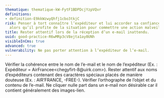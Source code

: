 ```yaml
---
thematique: thematique-kW-FytF1BDPDcjYzpVQvr
definitions:
- definition-E9kkWzwyQhfj1cbo3tkjC
risk: Penser à tort connaître l’expéditeur et lui accorder sa confiance en toute sérénité
  alors qu’il profite de la situation pour commettre une action malveillante.
title: Rester attentif lors de la réception d’un e-mail inattendu.
uuid: good-practice-R6wMRp3cV8ejta1ay0UNh
visibleInCms: true
advanced: true
vulnerability: Ne pas porter attention à l’expéditeur de l’e-mail.
---
```


Vérifier la cohérence entre le nom de l’e-mail et le nom de l’expéditeur (Ex. : Expéditeur = AirFrancee<chegyfirt-8@uirk\.com>). Rester attentif aux noms d’expéditeurs contenant des caractères spéciaux placés de manière douteuse (Ex. : AIR’FRANCE, -FREE-). Vérifier l’orthographe de l’objet et du contenu de l’e-mail. Ne cliquer nulle part dans un e-mail non désirable car il contient généralement des images-lien.